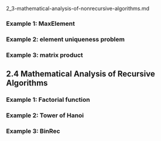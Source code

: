 



2_3-mathematical-analysis-of-nonrecursive-algorithms.md


### Example 1: MaxElement

### Example 2: element uniqueness problem

### Example 3: matrix product



## 2.4 Mathematical Analysis of Recursive Algorithms

### Example 1: Factorial function


### Example 2: Tower of Hanoi


### Example 3: BinRec
